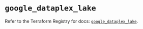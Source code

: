 # `google_dataplex_lake`

Refer to the Terraform Registry for docs: [`google_dataplex_lake`](https://registry.terraform.io/providers/hashicorp/google/5.17.0/docs/resources/dataplex_lake).

